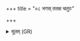 +++
title = "०८ भगस् ततक्ष चतुरः"

+++
<details><summary>मूलम् (GR)</summary>

भगस् ततक्ष चतुरः पदो  
भगस् ततक्ष चत्वार्य् उष्पलानि ।  
त्वष्टा पिपेश मध्यतो वर्ध्रान्  
सा नो अस्तु सुमङ्गली ॥
</details>